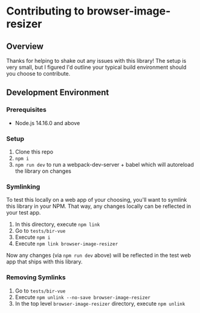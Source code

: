 # Contributing to browser-image-resizer

## Overview

Thanks for helping to shake out any issues with this library! The setup is very small, but I figured I'd outline your typical build environment should you choose to contribute.

## Development Environment

### Prerequisites

- Node.js 14.16.0 and above

### Setup

1. Clone this repo
1. `npm i`
1. `npm run dev` to run a webpack-dev-server + babel which will autoreload the library on changes

### Symlinking

To test this locally on a web app of your choosing, you'll want to symlink this library in your NPM. That way, any changes locally can be reflected in your test app.

1. In this directory, execute `npm link`
1. Go to `tests/bir-vue`
1. Execute `npm i`
1. Execute `npm link browser-image-resizer`

Now any changes (via `npm run dev` above) will be reflected in the test web app that ships with this library.

### Removing Symlinks

1. Go to `tests/bir-vue`
1. Execute `npm unlink --no-save browser-image-resizer`
1. In the top level `browser-image-resizer` directory, execute `npm unlink`
